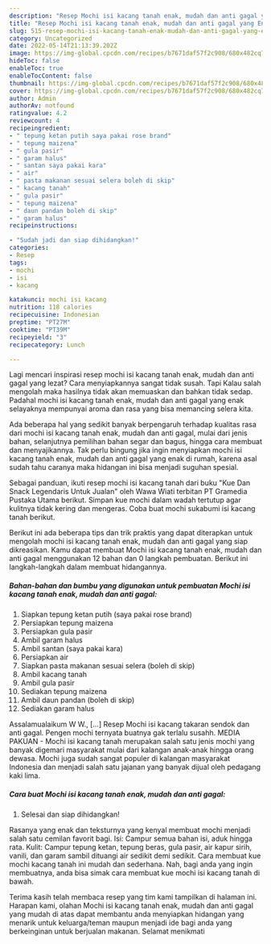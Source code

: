 ```yaml
---
description: "Resep Mochi isi kacang tanah enak, mudah dan anti gagal yang Enak , Enak"
title: "Resep Mochi isi kacang tanah enak, mudah dan anti gagal yang Enak , Enak"
slug: 515-resep-mochi-isi-kacang-tanah-enak-mudah-dan-anti-gagal-yang-enak-enak
category: Uncategorized
date: 2022-05-14T21:13:39.202Z
image: https://img-global.cpcdn.com/recipes/b7671daf57f2c908/680x482cq70/mochi-isi-kacang-tanah-enak-mudah-dan-anti-gagal-foto-resep-utama.jpg
hideToc: false
enableToc: true
enableTocContent: false
thumbnail: https://img-global.cpcdn.com/recipes/b7671daf57f2c908/680x482cq70/mochi-isi-kacang-tanah-enak-mudah-dan-anti-gagal-foto-resep-utama.jpg
cover: https://img-global.cpcdn.com/recipes/b7671daf57f2c908/680x482cq70/mochi-isi-kacang-tanah-enak-mudah-dan-anti-gagal-foto-resep-utama.jpg
author: Admin
authorAv: notfound
ratingvalue: 4.2
reviewcount: 4
recipeingredient:
- " tepung ketan putih saya pakai rose brand"
- " tepung maizena"
- " gula pasir"
- " garam halus"
- " santan saya pakai kara"
- " air"
- " pasta makanan sesuai selera boleh di skip"
- " kacang tanah"
- " gula pasir"
- " tepung maizena"
- " daun pandan boleh di skip"
- " garam halus"
recipeinstructions:

- "Sudah jadi dan siap dihidangkan!"
categories:
- Resep
tags:
- mochi
- isi
- kacang

katakunci: mochi isi kacang 
nutrition: 118 calories
recipecuisine: Indonesian
preptime: "PT27M"
cooktime: "PT39M"
recipeyield: "3"
recipecategory: Lunch

---
```



Lagi mencari inspirasi resep mochi isi kacang tanah enak, mudah dan anti gagal yang lezat? Cara menyiapkannya sangat tidak susah. Tapi Kalau salah mengolah maka hasilnya tidak akan memuaskan dan bahkan tidak sedap. Padahal mochi isi kacang tanah enak, mudah dan anti gagal yang enak selayaknya mempunyai aroma dan rasa yang bisa memancing selera kita.


Ada beberapa hal yang sedikit banyak berpengaruh terhadap kualitas rasa dari mochi isi kacang tanah enak, mudah dan anti gagal, mulai dari jenis bahan, selanjutnya pemilihan bahan segar dan bagus, hingga cara membuat dan menyajikannya. Tak perlu bingung jika ingin menyiapkan mochi isi kacang tanah enak, mudah dan anti gagal yang enak di rumah, karena asal sudah tahu caranya maka hidangan ini bisa menjadi suguhan spesial.

Sebagai panduan, ikuti resep mochi isi kacang tanah dari buku &#34;Kue Dan Snack Legendaris Untuk Jualan&#34; oleh Wawa Wiati terbitan PT Gramedia Pustaka Utama berikut. Simpan kue mochi dalam wadah tertutup agar kulitnya tidak kering dan mengeras. Coba buat mochi sukabumi isi kacang tanah berikut.


Berikut ini ada beberapa tips dan trik praktis yang dapat diterapkan untuk mengolah mochi isi kacang tanah enak, mudah dan anti gagal yang siap dikreasikan. Kamu dapat membuat Mochi isi kacang tanah enak, mudah dan anti gagal menggunakan 12 bahan dan 0 langkah pembuatan. Berikut ini langkah-langkah dalam membuat hidangannya.

<!--inarticleads1-->

##### Bahan-bahan dan bumbu yang digunakan untuk pembuatan Mochi isi kacang tanah enak, mudah dan anti gagal:

1. Siapkan  tepung ketan putih (saya pakai rose brand)
1. Persiapkan  tepung maizena
1. Persiapkan  gula pasir
1. Ambil  garam halus
1. Ambil  santan (saya pakai kara)
1. Persiapkan  air
1. Siapkan  pasta makanan sesuai selera (boleh di skip)
1. Ambil  kacang tanah
1. Ambil  gula pasir
1. Sediakan  tepung maizena
1. Ambil  daun pandan (boleh di skip)
1. Sediakan  garam halus


Assalamualaikum W W., […] Resep Mochi isi kacang takaran sendok dan anti gagal. Pengen mochi ternyata buatnya gak terlalu susahh. MEDIA PAKUAN - Mochi isi kacang tanah merupakan salah satu jenis mochi yang banyak digemari masyarakat mulai dari kalangan anak-anak hingga orang dewasa. Mochi juga sudah sangat populer di kalangan masyarakat Indonesia dan menjadi salah satu jajanan yang banyak dijual oleh pedagang kaki lima. 

<!--inarticleads2-->

##### Cara buat Mochi isi kacang tanah enak, mudah dan anti gagal:


1. Selesai dan siap dihidangkan!

Rasanya yang enak dan teksturnya yang kenyal membuat mochi menjadi salah satu cemilan favorit bagi. Isi: Campur semua bahan isi, aduk hingga rata. Kulit: Campur tepung ketan, tepung beras, gula pasir, air kapur sirih, vanili, dan garam sambil dituangi air sedikit demi sedikit. Cara membuat kue mochi kacang tanah ini mudah dan sederhana. Nah, bagi anda yang ingin membuatnya, anda bisa simak cara membuat kue mochi isi kacang tanah di bawah. 

Terima kasih telah membaca resep yang tim kami tampilkan di halaman ini. Harapan kami, olahan Mochi isi kacang tanah enak, mudah dan anti gagal yang mudah di atas dapat membantu anda menyiapkan hidangan yang menarik untuk keluarga/teman maupun menjadi ide bagi anda yang berkeinginan untuk berjualan makanan. Selamat menikmati
